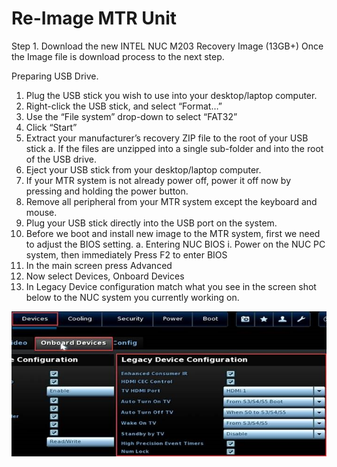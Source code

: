 # Re-Image MTR Unit


Step 1.
Download the new INTEL NUC M203 Recovery Image (13GB+)
Once the Image file is download process to the next step.


Preparing USB Drive.
1.	Plug the USB stick you wish to use into your desktop/laptop computer.
2.	Right-click the USB stick, and select “Format…”
3.	Use the “File system” drop-down to select “FAT32”
4.	Click “Start”
5.	Extract your manufacturer’s recovery ZIP file to the root of your USB stick
a.	If the files are unzipped into a single sub-folder and into the root of the USB drive.
6.	Eject your USB stick from your desktop/laptop computer.
7.	If your MTR system is not already power off, power it off now by pressing and holding the power button.
8.	Remove all peripheral from your MTR system except the keyboard and mouse.
9.	Plug your USB stick directly into the USB port on the system.
10.	Before we boot and install new image to the MTR system, first we need to adjust the BIOS setting.
a.	Entering NUC BIOS
i.	Power on the NUC PC system, then immediately Press F2 to enter BIOS
1.	In the main screen press Advanced
2.	Now select Devices, Onboard Devices 
3.	In Legacy Device configuration match what you see in the screen shot below to the NUC system you currently working on.

![TEST](docs/images/Bios_D.png)
